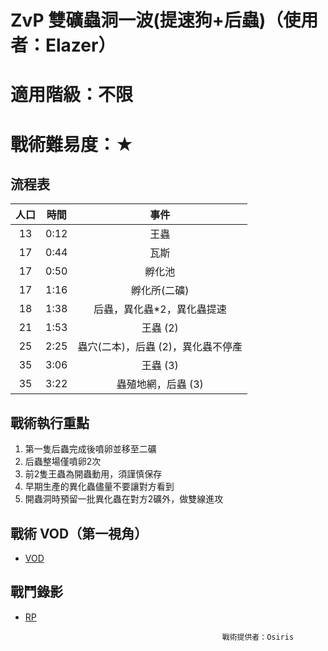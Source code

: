 # ZvP 雙礦蟲洞一波(提速狗+后蟲)（使用者：Elazer）
# 適用階級：不限
# 戰術難易度：★
## 流程表

| 人口 | 時間 |                事件                |
|:----:|:----:|:----------------------------------:|
|  13  | 0:12 |                王蟲                |
|  17  | 0:44 |                瓦斯                |
|  17  | 0:50 |               孵化池               |
|  17  | 1:16 |            孵化所(二礦)            |
|  18  | 1:38 |     后蟲，異化蟲*2，異化蟲提速     |
|  21  | 1:53 |              王蟲 (2)              |
|  25  | 2:25 | 蟲穴(二本)，后蟲 (2)，異化蟲不停產 |
|  35  | 3:06 |              王蟲 (3)              |
|  35  | 3:22 |         蟲殖地網，后蟲 (3)         |

## 戰術執行重點
1. 第一隻后蟲完成後噴卵並移至二礦
2. 后蟲整場僅噴卵2次
3. 前2隻王蟲為開蟲動用，須謹慎保存
4. 早期生產的異化蟲儘量不要讓對方看到
5. 開蟲洞時預留一批異化蟲在對方2礦外，做雙線進攻

## 戰術 VOD（第一視角）
+ [VOD](https://youtu.be/T3_ZF20rGnM)

## 戰鬥錄影
+ [RP](https://github.com/starcraftfamily/SCF-Tactics/raw/master/ZvP/2basenydusrush_queenzergling/ZvP%202basenydusrush_queenzergling.SC2Replay)


                                                  戰術提供者：Osiris
